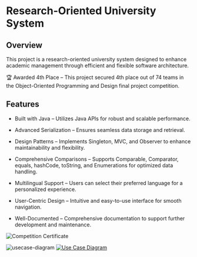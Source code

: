 
# Research-Oriented University System

## Overview

This project is a research-oriented university system designed to enhance academic management through efficient and flexible software architecture.

🏆 Awarded 4th Place – This project secured 4th place out of 74 teams in the Object-Oriented Programming and Design final project competition.

## Features

- Built with Java – Utilizes Java APIs for robust and scalable performance.

- Advanced Serialization – Ensures seamless data storage and retrieval.

- Design Patterns – Implements Singleton, MVC, and Observer to enhance maintainability and flexibility.

- Comprehensive Comparisons – Supports Comparable, Comparator, equals, hashCode, toString, and Enumerations for optimized data handling.

- Multilingual Support – Users can select their preferred language for a personalized experience.

- User-Centric Design – Intuitive and easy-to-use interface for smooth navigation.

- Well-Documented – Comprehensive documentation to support further development and maintenance.

![Competition Certificate](https://github.com/user-attachments/assets/47e9c50f-5d7a-4289-a9ab-0a5666eb53be)

![usecase-diagram](https://github.com/user-attachments/assets/32decdfa-a1d1-465b-9102-834cff520b18)
[![Use Case Diagram](https://github.com/user-attachments/assets/32decdfa-a1d1-465b-9102-834cff520b18)](https://github.com/user-attachments/assets/32decdfa-a1d1-465b-9102-834cff520b18)
